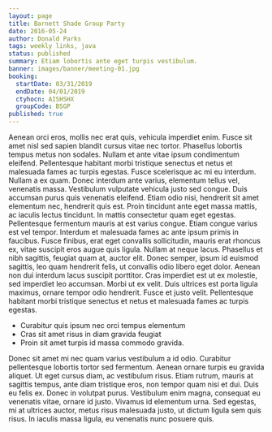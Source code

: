```yaml
---
layout: page
title: Barnett Shade Group Party
date: 2016-05-24
author: Donald Parks
tags: weekly links, java
status: published
summary: Etiam lobortis ante eget turpis vestibulum.
banner: images/banner/meeting-01.jpg
booking:
  startDate: 03/31/2019
  endDate: 04/01/2019
  ctyhocn: AISHSHX
  groupCode: BSGP
published: true
---
```

Aenean orci eros, mollis nec erat quis, vehicula imperdiet enim. Fusce sit amet nisl sed sapien blandit cursus vitae nec tortor. Phasellus lobortis tempus metus non sodales. Nullam et ante vitae ipsum condimentum eleifend. Pellentesque habitant morbi tristique senectus et netus et malesuada fames ac turpis egestas. Fusce scelerisque ac mi eu interdum. Nullam a ex quam. Donec interdum ante varius, elementum tellus vel, venenatis massa. Vestibulum vulputate vehicula justo sed congue. Duis accumsan purus quis venenatis eleifend. Etiam odio nisi, hendrerit sit amet elementum nec, hendrerit quis est.
Proin tincidunt ante eget massa mattis, ac iaculis lectus tincidunt. In mattis consectetur quam eget egestas. Pellentesque fermentum mauris at est varius congue. Etiam congue varius est vel tempor. Interdum et malesuada fames ac ante ipsum primis in faucibus. Fusce finibus, erat eget convallis sollicitudin, mauris erat rhoncus ex, vitae suscipit eros augue quis ligula. Nullam at neque lacus. Phasellus et nibh sagittis, feugiat quam at, auctor elit. Donec semper, ipsum id euismod sagittis, leo quam hendrerit felis, ut convallis odio libero eget dolor. Aenean non dui interdum lacus suscipit porttitor. Cras imperdiet est ut ex molestie, sed imperdiet leo accumsan. Morbi ut ex velit. Duis ultrices est porta ligula maximus, ornare tempor odio hendrerit. Fusce et justo velit. Pellentesque habitant morbi tristique senectus et netus et malesuada fames ac turpis egestas.

* Curabitur quis ipsum nec orci tempus elementum
* Cras sit amet risus in diam gravida feugiat
* Proin sit amet turpis id massa commodo gravida.

Donec sit amet mi nec quam varius vestibulum a id odio. Curabitur pellentesque lobortis tortor sed fermentum. Aenean ornare turpis eu gravida aliquet. Ut eget cursus diam, ac vestibulum risus. Etiam rutrum, mauris at sagittis tempus, ante diam tristique eros, non tempor quam nisi et dui. Duis eu felis ex. Donec in volutpat purus. Vestibulum enim magna, consequat eu venenatis vitae, ornare id justo. Vivamus id elementum urna. Sed egestas, mi at ultrices auctor, metus risus malesuada justo, ut dictum ligula sem quis risus. In iaculis massa ligula, eu venenatis nunc posuere quis.
